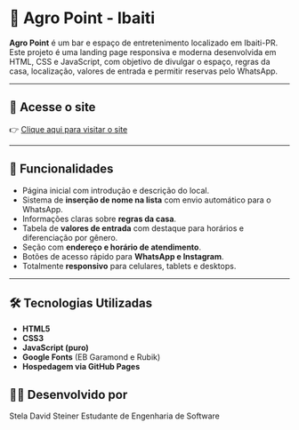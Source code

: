 # 🌾 Agro Point - Ibaiti

**Agro Point** é um bar e espaço de entretenimento localizado em Ibaiti-PR. Este projeto é uma landing page responsiva e moderna desenvolvida em HTML, CSS e JavaScript, com objetivo de divulgar o espaço, regras da casa, localização, valores de entrada e permitir reservas pelo WhatsApp.

---

## 🔗 Acesse o site

👉 [Clique aqui para visitar o site](https://steladavidsteiner.github.io/site-agropoint/)

---

## 📌 Funcionalidades

- Página inicial com introdução e descrição do local.
- Sistema de **inserção de nome na lista** com envio automático para o WhatsApp.
- Informações claras sobre **regras da casa**.
- Tabela de **valores de entrada** com destaque para horários e diferenciação por gênero.
- Seção com **endereço e horário de atendimento**.
- Botões de acesso rápido para **WhatsApp e Instagram**.
- Totalmente **responsivo** para celulares, tablets e desktops.

---

## 🛠️ Tecnologias Utilizadas

- **HTML5**
- **CSS3**
- **JavaScript (puro)**
- **Google Fonts** (EB Garamond e Rubik)
- **Hospedagem via GitHub Pages**



## 🧑‍💻 Desenvolvido por
Stela David Steiner
Estudante de Engenharia de Software